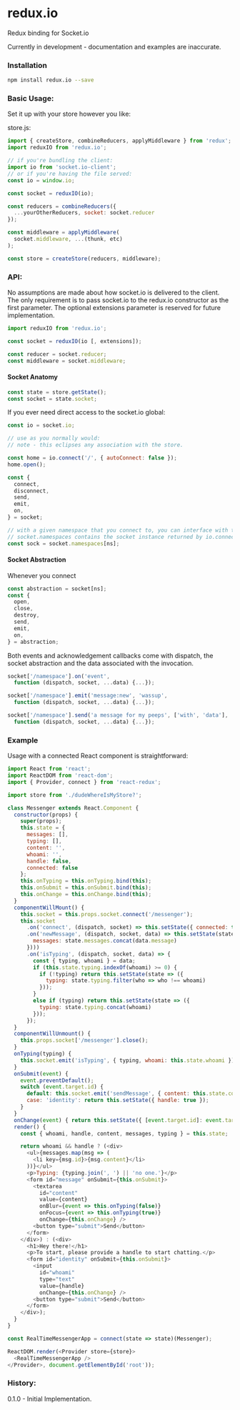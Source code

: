 # redux.io

Redux binding for Socket.io

Currently in development - documentation and examples are inaccurate.

### Installation

```bash
npm install redux.io --save
```

### Basic Usage:

Set it up with your store however you like:

store.js:
```javascript
import { createStore, combineReducers, applyMiddleware } from 'redux';
import reduxIO from 'redux.io';

// if you're bundling the client:
import io from 'socket.io-client';
// or if you're having the file served:
const io = window.io;

const socket = reduxIO(io);

const reducers = combineReducers({
  ...yourOtherReducers, socket: socket.reducer
});

const middleware = applyMiddleware(
  socket.middleware, ...(thunk, etc)
);

const store = createStore(reducers, middleware);
```

### API:

No assumptions are made about how socket.io is delivered to the client.
The only requirement is to pass socket.io to the redux.io constructor as the first parameter. The optional extensions parameter is reserved for future implementation.

```javascript
import reduxIO from 'redux.io';

const socket = reduxIO(io [, extensions]);

const reducer = socket.reducer;
const middleware = socket.middleware;
```

#### Socket Anatomy

```javascript
const state = store.getState();
const socket = state.socket;
```

If you ever need direct access to the socket.io global:

```javascript
const io = socket.io;

// use as you normally would:
// note - this eclipses any association with the store.

const home = io.connect('/', { autoConnect: false });
home.open();
```

```javascript
const {
  connect,
  disconnect,
  send,
  emit,
  on,
} = socket;

// with a given namespace that you connect to, you can interface with the socket:
// socket.namespaces contains the socket instance returned by io.connect().
const sock = socket.namespaces[ns];
```

#### Socket Abstraction
Whenever you connect
```javascript
const abstraction = socket[ns];
const {
  open,
  close,
  destroy,
  send,
  emit,
  on,
} = abstraction;
```

Both events and acknowledgement callbacks come with dispatch, the socket abstraction and the data associated with the invocation.

```javascript
socket['/namespace'].on('event',
  function (dispatch, socket, ...data) {...});

socket['/namespace'].emit('message:new', 'wassup',
  function (dispatch, socket, ...data) {...});

socket['/namespace'].send('a message for my peeps', ['with', 'data'], 'or', 011001,
  function (dispatch, socket, ...data) {...});
```

### Example

Usage with a connected React component is straightforward:

```javascript
import React from 'react';
import ReactDOM from 'react-dom';
import { Provider, connect } from 'react-redux';

import store from './dudeWhereIsMyStore?';

class Messenger extends React.Component {
  constructor(props) {
    super(props);
    this.state = {
      messages: [],
      typing: [],
      content: '',
      whoami: '',
      handle: false,
      connected: false
    };
    this.onTyping = this.onTyping.bind(this);
    this.onSubmit = this.onSubmit.bind(this);
    this.onChange = this.onChange.bind(this);
  }
  componentWillMount() {
    this.socket = this.props.socket.connect('/messenger');
    this.socket
      .on('connect', (dispatch, socket) => this.setState({ connected: true }))
      .on('newMessage', (dispatch, socket, data) => this.setState(state => ({
        messages: state.messages.concat(data.message)
      })))
      .on('isTyping', (dispatch, socket, data) => {
        const { typing, whoami } = data;
        if (this.state.typing.indexOf(whoami) >= 0) {
          if (!typing) return this.setState(state => ({
            typing: state.typing.filter(who => who !== whoami)
          }));
        }
        else if (typing) return this.setState(state => ({
          typing: state.typing.concat(whoami)
        }));
      });
  }
  componentWillUnmount() {
    this.props.socket['/messenger'].close();
  }
  onTyping(typing) {
    this.socket.emit('isTyping', { typing, whoami: this.state.whoami });
  }
  onSubmit(event) {
    event.preventDefault();
    switch (event.target.id) {
      default: this.socket.emit('sendMessage', { content: this.state.content });
      case: 'identity': return this.setState({ handle: true });
    }
  }
  onChange(event) { return this.setState({ [event.target.id]: event.target.value }); }
  render() {
    const { whoami, handle, content, messages, typing } = this.state;

    return whoami && handle ? (<div>
      <ul>{messages.map(msg => (
        <li key={msg.id}>{msg.content}</li>
      ))}</ul>
      <p>Typing: {typing.join(', ') || 'no one.'}</p>
      <form id="message" onSubmit={this.onSubmit}>
        <textarea
          id="content"
          value={content}
          onBlur={event => this.onTyping(false)}
          onFocus={event => this.onTyping(true)}
          onChange={this.onChange} />
        <button type="submit">Send</button>
      </form>
    </div>) : (<div>
      <h1>Hey there!</h1>
      <p>To start, please provide a handle to start chatting.</p>
      <form id="identity" onSubmit={this.onSubmit}>
        <input
          id="whoami"
          type="text"
          value={handle}
          onChange={this.onChange} />
        <button type="submit">Send</button>
      </form>
    </div>);
  }
}

const RealTimeMessengerApp = connect(state => state)(Messenger);

ReactDOM.render(<Provider store={store}>
  <RealTimeMessengerApp />
</Provider>, document.getElementById('root'));

```

### History:
0.1.0 - Initial Implementation.
